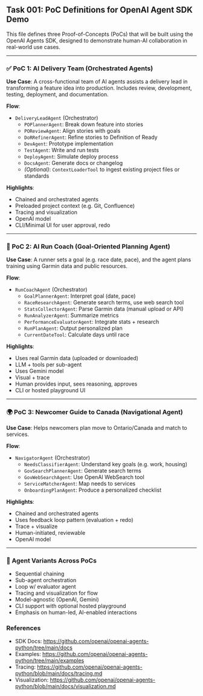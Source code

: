 ## Task 001: PoC Definitions for OpenAI Agent SDK Demo

This file defines three Proof-of-Concepts (PoCs) that will be built using the OpenAI Agents SDK, designed to demonstrate human-AI collaboration in real-world use cases.

---

### ✅ PoC 1: AI Delivery Team (Orchestrated Agents)

**Use Case**: A cross-functional team of AI agents assists a delivery lead in transforming a feature idea into production. Includes review, development, testing, deployment, and documentation.

**Flow**:
- `DeliveryLeadAgent` (Orchestrator)
  - `POPlannerAgent`: Break down feature into stories
  - `POReviewAgent`: Align stories with goals
  - `DoRRefinerAgent`: Refine stories to Definition of Ready
  - `DevAgent`: Prototype implementation
  - `TestAgent`: Write and run tests
  - `DeployAgent`: Simulate deploy process
  - `DocsAgent`: Generate docs or changelog
  - *(Optional)*: `ContextLoaderTool` to ingest existing project files or standards

**Highlights**:
- Chained and orchestrated agents
- Preloaded project context (e.g. Git, Confluence)
- Tracing and visualization
- OpenAI model
- CLI/Minimal UI for user approval, redo

---

### 🏃 PoC 2: AI Run Coach (Goal-Oriented Planning Agent)

**Use Case**: A runner sets a goal (e.g. race date, pace), and the agent plans training using Garmin data and public resources.

**Flow**:
- `RunCoachAgent` (Orchestrator)
  - `GoalPlannerAgent`: Interpret goal (date, pace)
  - `RaceResearchAgent`: Generate search terms, use web search tool
  - `StatsCollectorAgent`: Parse Garmin data (manual upload or API)
  - `RunAnalyzerAgent`: Summarize metrics
  - `PerformanceEvaluatorAgent`: Integrate stats + research
  - `RunPlanAgent`: Output personalized plan
  - `CurrentDateTool`: Calculate days until race

**Highlights**:
- Uses real Garmin data (uploaded or downloaded)
- LLM + tools per sub-agent
- Uses Gemini model
- Visual + trace
- Human provides input, sees reasoning, approves
- CLI or hosted playground UI

---

### 🌍 PoC 3: Newcomer Guide to Canada (Navigational Agent)

**Use Case**: Helps newcomers plan move to Ontario/Canada and match to services.

**Flow**:
- `NavigatorAgent` (Orchestrator)
  - `NeedsClassifierAgent`: Understand key goals (e.g. work, housing)
  - `GovSearchPlannerAgent`: Generate search terms
  - `GovWebSearchAgent`: Use OpenAI WebSearch tool
  - `ServiceMatcherAgent`: Map needs to services
  - `OnboardingPlanAgent`: Produce a personalized checklist

**Highlights**:
- Chained and orchestrated agents
- Uses feedback loop pattern (evaluation + redo)
- Trace + visualize
- Human-initiated, reviewable
- OpenAI model

---

### 🤖 Agent Variants Across PoCs
- Sequential chaining
- Sub-agent orchestration
- Loop w/ evaluator agent
- Tracing and visualization for flow
- Model-agnostic (OpenAI, Gemini)
- CLI support with optional hosted playground
- Emphasis on human-led, AI-enabled interactions

### References
- SDK Docs: https://github.com/openai/openai-agents-python/tree/main/docs
- Examples: https://github.com/openai/openai-agents-python/tree/main/examples
- Tracing: https://github.com/openai/openai-agents-python/blob/main/docs/tracing.md
- Visualization: https://github.com/openai/openai-agents-python/blob/main/docs/visualization.md